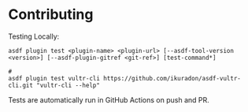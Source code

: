 # Contributing

Testing Locally:

```shell
asdf plugin test <plugin-name> <plugin-url> [--asdf-tool-version <version>] [--asdf-plugin-gitref <git-ref>] [test-command*]

#
asdf plugin test vultr-cli https://github.com/ikuradon/asdf-vultr-cli.git "vultr-cli --help"
```

Tests are automatically run in GitHub Actions on push and PR.
